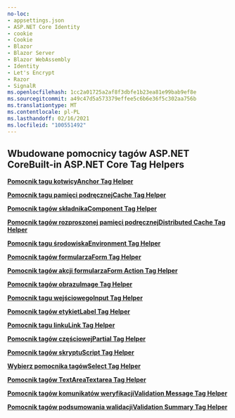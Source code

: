 ```yaml
---
no-loc:
- appsettings.json
- ASP.NET Core Identity
- cookie
- Cookie
- Blazor
- Blazor Server
- Blazor WebAssembly
- Identity
- Let's Encrypt
- Razor
- SignalR
ms.openlocfilehash: 1cc2a01725a2af8f3dbfe1b23ea81e99bab9ef8e
ms.sourcegitcommit: a49c47d5a573379effee5c6b6e36f5c302aa756b
ms.translationtype: MT
ms.contentlocale: pl-PL
ms.lasthandoff: 02/16/2021
ms.locfileid: "100551492"
---
```

## <a name="built-in-aspnet-core-tag-helpers"></a><span data-ttu-id="5cb97-101">Wbudowane pomocnicy tagów ASP.NET Core</span><span class="sxs-lookup"><span data-stu-id="5cb97-101">Built-in ASP.NET Core Tag Helpers</span></span>

<span data-ttu-id="5cb97-102">**[Pomocnik tagu kotwicy](xref:mvc/views/tag-helpers/builtin-th/anchor-tag-helper)**</span><span class="sxs-lookup"><span data-stu-id="5cb97-102">**[Anchor Tag Helper](xref:mvc/views/tag-helpers/builtin-th/anchor-tag-helper)**</span></span>

<span data-ttu-id="5cb97-103">**[Pomocnik tagu pamięci podręcznej](xref:mvc/views/tag-helpers/builtin-th/cache-tag-helper)**</span><span class="sxs-lookup"><span data-stu-id="5cb97-103">**[Cache Tag Helper](xref:mvc/views/tag-helpers/builtin-th/cache-tag-helper)**</span></span>

<span data-ttu-id="5cb97-104">**[Pomocnik tagów składnika](xref:mvc/views/tag-helpers/builtin-th/component-tag-helper)**</span><span class="sxs-lookup"><span data-stu-id="5cb97-104">**[Component Tag Helper](xref:mvc/views/tag-helpers/builtin-th/component-tag-helper)**</span></span>

<span data-ttu-id="5cb97-105">**[Pomocnik tagów rozproszonej pamięci podręcznej](xref:mvc/views/tag-helpers/builtin-th/distributed-cache-tag-helper)**</span><span class="sxs-lookup"><span data-stu-id="5cb97-105">**[Distributed Cache Tag Helper](xref:mvc/views/tag-helpers/builtin-th/distributed-cache-tag-helper)**</span></span>

<span data-ttu-id="5cb97-106">**[Pomocnik tagu środowiska](xref:mvc/views/tag-helpers/builtin-th/environment-tag-helper)**</span><span class="sxs-lookup"><span data-stu-id="5cb97-106">**[Environment Tag Helper](xref:mvc/views/tag-helpers/builtin-th/environment-tag-helper)**</span></span>

<span data-ttu-id="5cb97-107">**[Pomocnik tagów formularza](xref:mvc/views/working-with-forms#the-form-tag-helper)**</span><span class="sxs-lookup"><span data-stu-id="5cb97-107">**[Form Tag Helper](xref:mvc/views/working-with-forms#the-form-tag-helper)**</span></span>

<span data-ttu-id="5cb97-108">**[Pomocnik tagów akcji formularza](xref:mvc/views/working-with-forms#the-form-action-tag-helper)**</span><span class="sxs-lookup"><span data-stu-id="5cb97-108">**[Form Action Tag Helper](xref:mvc/views/working-with-forms#the-form-action-tag-helper)**</span></span>

<span data-ttu-id="5cb97-109">**[Pomocnik tagów obrazu](xref:mvc/views/tag-helpers/builtin-th/image-tag-helper)**</span><span class="sxs-lookup"><span data-stu-id="5cb97-109">**[Image Tag Helper](xref:mvc/views/tag-helpers/builtin-th/image-tag-helper)**</span></span>

<span data-ttu-id="5cb97-110">**[Pomocnik tagu wejściowego](xref:mvc/views/working-with-forms#the-input-tag-helper)**</span><span class="sxs-lookup"><span data-stu-id="5cb97-110">**[Input Tag Helper](xref:mvc/views/working-with-forms#the-input-tag-helper)**</span></span>

<span data-ttu-id="5cb97-111">**[Pomocnik tagów etykiet](xref:mvc/views/working-with-forms#the-label-tag-helper)**</span><span class="sxs-lookup"><span data-stu-id="5cb97-111">**[Label Tag Helper](xref:mvc/views/working-with-forms#the-label-tag-helper)**</span></span>

<span data-ttu-id="5cb97-112">**[Pomocnik tagu linku](xref:mvc/views/tag-helpers/builtin-th/link-tag-helper)**</span><span class="sxs-lookup"><span data-stu-id="5cb97-112">**[Link Tag Helper](xref:mvc/views/tag-helpers/builtin-th/link-tag-helper)**</span></span>

<span data-ttu-id="5cb97-113">**[Pomocnik tagów częściowej](xref:mvc/views/tag-helpers/builtin-th/partial-tag-helper)**</span><span class="sxs-lookup"><span data-stu-id="5cb97-113">**[Partial Tag Helper](xref:mvc/views/tag-helpers/builtin-th/partial-tag-helper)**</span></span>

<span data-ttu-id="5cb97-114">**[Pomocnik tagów skryptu](xref:mvc/views/tag-helpers/builtin-th/script-tag-helper)**</span><span class="sxs-lookup"><span data-stu-id="5cb97-114">**[Script Tag Helper](xref:mvc/views/tag-helpers/builtin-th/script-tag-helper)**</span></span>

<span data-ttu-id="5cb97-115">**[Wybierz pomocnika tagów](xref:mvc/views/working-with-forms#the-select-tag-helper)**</span><span class="sxs-lookup"><span data-stu-id="5cb97-115">**[Select Tag Helper](xref:mvc/views/working-with-forms#the-select-tag-helper)**</span></span>

<span data-ttu-id="5cb97-116">**[Pomocnik tagów TextArea](xref:mvc/views/working-with-forms#the-textarea-tag-helper)**</span><span class="sxs-lookup"><span data-stu-id="5cb97-116">**[Textarea Tag Helper](xref:mvc/views/working-with-forms#the-textarea-tag-helper)**</span></span>

<span data-ttu-id="5cb97-117">**[Pomocnik tagów komunikatów weryfikacji](xref:mvc/views/working-with-forms#the-validation-message-tag-helper)**</span><span class="sxs-lookup"><span data-stu-id="5cb97-117">**[Validation Message Tag Helper](xref:mvc/views/working-with-forms#the-validation-message-tag-helper)**</span></span>

<span data-ttu-id="5cb97-118">**[Pomocnik tagów podsumowania walidacji](xref:mvc/views/working-with-forms#the-validation-summary-tag-helper)**</span><span class="sxs-lookup"><span data-stu-id="5cb97-118">**[Validation Summary Tag Helper](xref:mvc/views/working-with-forms#the-validation-summary-tag-helper)**</span></span>
